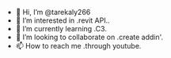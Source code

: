 - 👋 Hi, I’m @tarekaly266
- 👀 I’m interested in .revit API..
- 🌱 I’m currently learning .C3.
- 💞️ I’m looking to collaborate on .create addin'.
- 📫 How to reach me .through youtube.

<!---
tarekaly266/tarekaly266 is a ✨ special ✨ repository because its `README.md` (this file) appears on your GitHub profile.
You can click the Preview link to take a look at your changes.
--->

